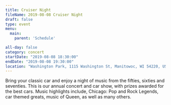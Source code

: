 ```yaml
---
title: Cruiser Night
fileName: 2019-08-08 Cruiser Night
draft: false
type: event
menu: 
  main:
    parent: 'Schedule'

all-day: false
category: concert
startDate: "2019-08-08 18:30:00"
endDate: "2019-08-08 19:30:00"
location: "Washington Park, 1115 Washington St, Manitowoc, WI 54220, USA"
---
```

Bring your classic car and enjoy a night of music from the fifties, sixties and seventies. This is our annual concert and car show, with prizes awarded for the best cars. Music highlights include, Chicago: Pop and Rock Legends, car themed greats, music of Queen, as well as many others.
